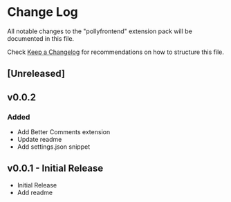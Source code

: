 # Change Log

All notable changes to the "pollyfrontend" extension pack will be documented in this file.

Check [Keep a Changelog](http://keepachangelog.com/) for recommendations on how to structure this file.

## [Unreleased]

## v0.0.2

### Added

- Add Better Comments extension
- Update readme
- Add settings.json snippet

## v0.0.1 - Initial Release

- Initial Release
- Add readme
